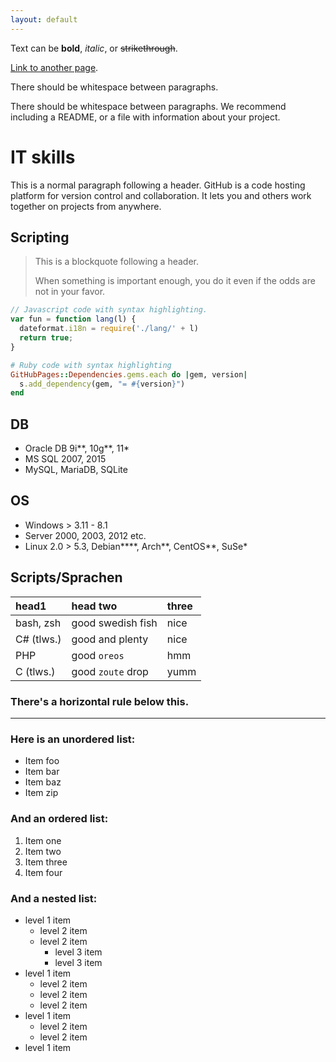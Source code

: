```yaml
---
layout: default
---
```


Text can be **bold**, _italic_, or ~~strikethrough~~.

[Link to another page](./another-page.html).

There should be whitespace between paragraphs.

There should be whitespace between paragraphs. We recommend including a README, or a file with information about your project.

# IT skills

This is a normal paragraph following a header. GitHub is a code hosting platform for version control and collaboration. It lets you and others work together on projects from anywhere.

## Scripting

> This is a blockquote following a header.
>
> When something is important enough, you do it even if the odds are not in your favor.

```js
// Javascript code with syntax highlighting.
var fun = function lang(l) {
  dateformat.i18n = require('./lang/' + l)
  return true;
}
```

```ruby
# Ruby code with syntax highlighting
GitHubPages::Dependencies.gems.each do |gem, version|
  s.add_dependency(gem, "= #{version}")
end
```

## DB

*   Oracle DB 9i**, 10g**, 11*
*   MS SQL 2007, 2015
*   MySQL, MariaDB, SQLite

## OS

* Windows > 3.11 - 8.1
* Server 2000, 2003, 2012 etc.
* Linux 2.0 > 5.3, Debian****, Arch**, CentOS**, SuSe*

## Scripts/Sprachen

| head1        | head two          | three |
|:-------------|:------------------|:------|
| bash, zsh    | good swedish fish | nice  |
| C# (tlws.)   | good and plenty   | nice  |
| PHP          | good `oreos`      | hmm   |
| C (tlws.)    | good `zoute` drop | yumm  |

### There's a horizontal rule below this.

* * *

### Here is an unordered list:

*   Item foo
*   Item bar
*   Item baz
*   Item zip

### And an ordered list:

1.  Item one
1.  Item two
1.  Item three
1.  Item four

### And a nested list:

- level 1 item
  - level 2 item
  - level 2 item
    - level 3 item
    - level 3 item
- level 1 item
  - level 2 item
  - level 2 item
  - level 2 item
- level 1 item
  - level 2 item
  - level 2 item
- level 1 item

